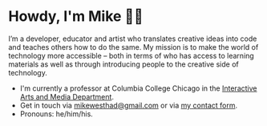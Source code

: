 # Howdy, I'm Mike 🧑‍🏫

I’m a developer, educator and artist who translates creative ideas into code and teaches others how to do the same. My mission is to make the world of technology more accessible – both in terms of who has access to learning materials as well as through introducing people to the creative side of technology.

- I'm currently a professor at Columbia College Chicago in the [Interactive Arts and Media Department](https://www.colum.edu/academics/media-arts/interactive-arts-and-media/index).
- Get in touch via mikewesthad@gmail.com or via [my contact form](https://www.mikewesthad.com/contact).
- Pronouns: he/him/his.
